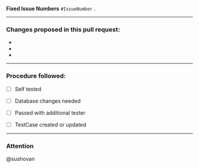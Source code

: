 __Fixed Issue Numbers__ `#IssueNumber` .

---

### Changes proposed in this pull request:
-
-
-

---

### Procedure followed:
- [ ] Self tested

- [ ] Database changes needed

- [ ] Passed with additional tester

- [ ] TestCase created or updated

---

### Attention

@sushovan